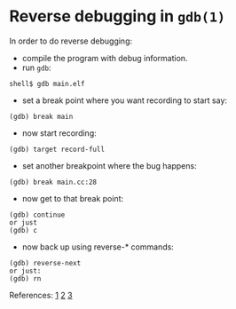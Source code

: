 # Reverse debugging in `gdb(1)`

In order to do reverse debugging:
* compile the program with debug information.
* run `gdb`:

```shell
shell$ gdb main.elf
```

* set a break point where you want recording to start say:

```gdb
(gdb) break main
```

* now start recording:

```gdb
(gdb) target record-full
```

* set another breakpoint where the bug happens:

```gdb
(gdb) break main.cc:28
```

* now get to that break point:

```gdb
(gdb) continue
or just
(gdb) c
```

* now back up using reverse-* commands:

```gdb
(gdb) reverse-next
or just:
(gdb) rn
```

References:
[1](http://www.gnu.org/software/gdb/news/reversible.html)
[2](http://stackoverflow.com/questions/1470434/how-does-reverse-debugging-work)
[3](https://www.sourceware.org/gdb/wiki/ProcessRecord/Tutorial)
